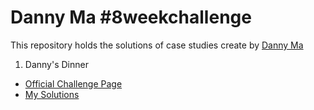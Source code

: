 # Danny Ma #8weekchallenge
This repository holds the solutions of case studies create by [Danny Ma]([url](https://www.linkedin.com/in/datawithdanny/))

1. Danny's Dinner
* [Official Challenge Page](https://8weeksqlchallenge.com/case-study-1/)
* [My Solutions](https://github.com/Shikhar-Joshi/Data-Analytics-Project/blob/danny-dinner-patch-1/Danny's%20SQL%20Case%20Studies/Dannys_Dinner.sql)

